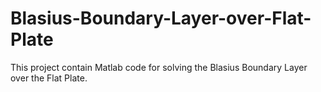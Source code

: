 # Blasius-Boundary-Layer-over-Flat-Plate
This project contain Matlab code for solving the Blasius Boundary Layer over the Flat Plate.

